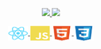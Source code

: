 
<div align="center">
  <a href="https://github.com/Alanbrine">
  <img height="190em" src="https://github-readme-stats.vercel.app/api?username=AlanBrine&show_icons=&theme=dark&include_all_commits=false&count_private=true"/>
  <img height="190em" src="https://github-readme-stats.vercel.app/api/top-langs/?username=AlanBrine&layout=compact&langs_count=7&theme=dark"/>
</div>
<div align="center" style="display: inline_block"><br>
 <img align="center" alt="Rafa-React" height="30" width="40" src="https://raw.githubusercontent.com/devicons/devicon/master/icons/react/react-original.svg">
 <img align="center" alt="Rafa-Js" height="30" width="40" src="https://raw.githubusercontent.com/devicons/devicon/master/icons/javascript/javascript-plain.svg"> 
 <img align="center" alt="Rafa-HTML" height="30" width="40" src="https://raw.githubusercontent.com/devicons/devicon/master/icons/html5/html5-original.svg">
 <img align="center" alt="Rafa-CSS" height="30" width="40" src="https://raw.githubusercontent.com/devicons/devicon/master/icons/css3/css3-original.svg">
</div>

